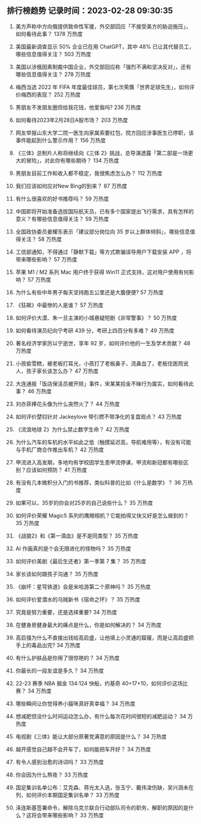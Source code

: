 
## 排行榜趋势 记录时间：2023-02-28 09:30:35
  
  1. 美方声称中方向俄提供致命性军援，外交部回应「不接受美方的胁迫施压」，如何看待此事？ 1378 万热度
    
  2. 美国最新调查显示 50% 企业已在用 ChatGPT，其中 48% 已让其代替员工，哪些信息值得关注？ 503 万热度
    
  3. 美国以涉俄因素制裁中国企业，外交部回应称「强烈不满和坚决反对」，还有哪些信息值得关注？ 278 万热度
    
  4. 梅西当选 2022 年 FIFA 年度最佳球员，第七次荣膺「世界足球先生」，如何评价梅西的表现？ 252 万热度
    
  5. 男朋友不发朋友圈但给我花钱，他爱我吗? 236 万热度
    
  6. 如何看待2023年2月28日A股市场？ 203 万热度
    
  7. 网友举报山东大学二院一医生向家属索要红包，院方回应涉事医生已停职，该事件能起到什么警示作用？ 156 万热度
    
  8. 《三体》总制片人称将继续向《三体 2》挑战，总导演透露「第二部是一场更大的冒险」，对此你有哪些期待？ 134 万热度
    
  9. 男朋友目前工作和收入都不稳定，我很焦虑怎么办？ 112 万热度
    
  10. 我们应该如何应对New Bing的到来？ 87 万热度
    
  11. 有什么很喜欢的好书推荐吗？ 59 万热度
    
  12. 中国即将开始准备选拔国际航天员，已有多个国家提出飞行需求，具有怎样的意义？有哪些信息值得关注？ 59 万热度
    
  13. 全国政协委员姜耀东表示「建议部分岗位向 35 岁以上群体倾斜」，哪些信息值得关注？ 58 万热度
    
  14. 工信部通知，不得通过「静默下载」等方式欺骗误导用户下载安装 APP ，将带来哪些影响？ 57 万热度
    
  15. 苹果 M1 / M2 系列 Mac 用户终于获得 Win11 正式支持，这对用户使用有何影响？ 57 万热度
    
  16. 为什么有些中年男子每天坚持跑五公里还是大腹便便? 57 万热度
    
  17. 《狂飙》中最惨的人是谁？ 57 万热度
    
  18. 如何评价大漠、朱一旦主演的小城悬疑短剧《非常警事》？ 50 万热度
    
  19. 如何看待演员纪向宁考研 439 分，考研上四百分有多难？ 49 万热度
    
  20. 著名经济学家厉以宁逝世，享年 92 岁，如何评价他的一生及学术贡献？ 48 万热度
    
  21. 小孩偷雪糕，被老板打耳光，小孩打了老板鼻子，流鼻血了，老板住医院讹人，孩子家长该怎么办？ 47 万热度
    
  22. 大连通报「饭店保洁员被开除」事件，宋某某拾金不昧行为属实，如何看待此事？ 46 万热度
    
  23. 刘亦菲捧花头像为什么突然火了？ 44 万热度
    
  24. 如何评价楚钧针对 Jackeylove 带引燃不带净化的复盘观点？ 43 万热度
    
  25. 《流浪地球 2》为什么禁止数字生命？ 42 万热度
    
  26. 为什么汽车的车机的水平如此之低（触摸延迟高，导航难用等），有没有可能与手机厂商合作推出车机？ 42 万热度
    
  27. 甲流进入高发期，多地均有学校因学生患甲流停课，甲流和新冠都有哪些区别？应该如何预防？ 41 万热度
    
  28. 有没有几本微积分入门的书推荐，类似科普的比如《什么是数学》？ 36 万热度
    
  29. 如果可以，35岁的你会对25岁的自己说些什么？ 35 万热度
    
  30. 如何评价荣耀 Magic5 系列的鹰眼相机？它能拍得又快又好是怎么做到的？ 35 万热度
    
  31. 《战狼2》和《第一滴血》是不是同类型？ 35 万热度
    
  32. AI 作画真的是个会无限进化的怪物吗？ 35 万热度
    
  33. 如何评价美剧《最后生还者》第一季第 7 集？ 35 万热度
    
  34. 家长该如何跟孩子沟通？ 35 万热度
    
  35. 《崩坏：星穹铁道》会是米哈游第二个原神吗？ 35 万热度
    
  36. 如何评价爱潜水的乌贼新书《宿命之环》？ 35 万热度
    
  37. 究竟是努力重要，还是选择重要? 34 万热度
    
  38. 在健身房健身最大的痛点是什么，你是如何解决的？ 34 万热度
    
  39. 高启强为什么不直接出钱给高启盛，让他填上小灵通的窟窿，而是让高启盛把手上的毒品出完? 34 万热度
    
  40. 有什么护肤品是你用了很惊艳的？ 34 万热度
    
  41. 你最长的一段友谊是多久？ 34 万热度
    
  42. 22-23 赛季 NBA 掘金 134:124 快船，约基奇 40+17+10，如何评价这场比赛？ 34 万热度
    
  43. 哪些瞬间让你觉得养小猫咪真好真幸福？ 34 万热度
    
  44. 想减肥但没什么时间运动怎么办，有什么每次花时间很短的减肥运动？ 34 万热度
    
  45. 电视剧《三体》能让大部分原著党满意的原因是什么？ 34 万热度
    
  46. 越开感觉自己越不会开车了，如何能把车开好？ 34 万热度
    
  47. 有令人感到治愈的诗词吗？ 33 万热度
    
  48. 你会因为什么熬夜？ 33 万热度
    
  49. 国足集训名单公布：艾克森、蒋光太入选，张玉宁、戴伟浚伤缺，吴兴涵未在列，如何评价本期国足集训名单？ 33 万热度
    
  50. 泽连斯基签署命令，解除乌克兰联合行动部队司令的职务，解职的原因的是什么？这将会带来哪些影响？ 33 万热度
    